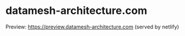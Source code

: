 # datamesh-architecture.com

Preview: https://preview.datamesh-architecture.com
(served by netlify)
